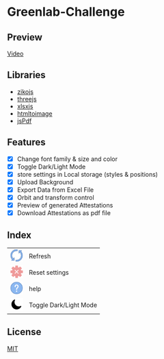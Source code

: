 # Greenlab-Challenge
## Preview 
[Video](video.mp4) 
         
## Libraries
- [zikojs](https://github.com/zakarialaoui10/ziko.js) 
- [threejs](https://threejs.org/) 
- [xlsxjs](https://github.com/zakarialaoui10/ziko.js) 
- [htmltoimage](https://github.com/zakarialaoui10/ziko.js) 
- [jsPdf](https://github.com/zakarialaoui10/ziko.js) 


## Features 
 - [x] Change font family & size and color
 - [X] Toggle Dark/Light Mode
 - [x] store settings in Local storage (styles & positions)
 - [x] Upload Background 
 - [x] Export Data from Excel File 
 - [x] Orbit and transform control 
 - [x] Preview of generated Attestations
 - [x] Download Attestations as pdf file 

## Index
<table>
 <tr>
  <td><img src="public/assets/refresh.png" width="30px"></td>
  <td>Refresh</td>
 </tr>
 <tr>
  <td><img src="public/assets/clear.png" width="30px"></td>
  <td>Reset settings</td>
 </tr>
 <tr>
  <td><img src="public/assets/help.png" width="30px"></td>
  <td>help</td>
 </tr>
 <tr>
  <td><img src="public/assets/dark.png" width="30px"></td>
  <td>Toggle Dark/Light Mode</td>
 </tr>
</table>

## License
[MIT](https://choosealicense.com/licenses/mit/)

